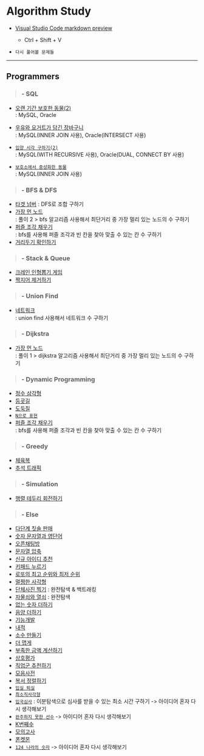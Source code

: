 # Algorithm Study

-   [Visual Studio Code markdown preview](https://code.visualstudio.com/docs/languages/markdown)

    -   Ctrl + Shift + V

-   `다시 풀어볼 문제들`

---

## Programmers

> ### - SQL

-   [오랜 기간 보호한 동물(2)](https://programmers.co.kr/learn/courses/30/lessons/59411)  
    : MySQL, Oracle

-   [우유와 요거트가 담긴 장바구니](https://programmers.co.kr/learn/courses/30/lessons/62284)  
    : MySQL(INNER JOIN 사용), Oracle(INTERSECT 사용)

-   [`입양 시각 구하기(2)`](https://programmers.co.kr/learn/courses/30/lessons/59413)  
    : MySQL(WITH RECURSIVE 사용), Oracle(DUAL, CONNECT BY 사용)

-   [`보호소에서 중성화한 동물`](https://programmers.co.kr/learn/courses/30/lessons/59045)  
    : MySQL(INNER JOIN 사용)

> ### - BFS & DFS

-   [타겟 넘버](https://programmers.co.kr/learn/courses/30/lessons/43165)
    : DFS로 조합 구하기
-   [가장 먼 노드](https://programmers.co.kr/learn/courses/30/lessons/49189)  
    : 풀이 2 > bfs 알고리즘 사용해서 최단거리 중 가장 멀리 있는 노드의 수 구하기
-   [퍼즐 조각 채우기](https://programmers.co.kr/learn/courses/30/lessons/84021)  
    : bfs를 사용해 퍼즐 조각과 빈 칸을 찾아 맞출 수 있는 칸 수 구하기
-   [거리두기 확인하기](https://programmers.co.kr/learn/courses/30/lessons/81302)  

> ### - Stack & Queue

-   [크레인 인형뽑기 게임](https://programmers.co.kr/learn/courses/30/lessons/64061)
-   [짝지어 제거하기](https://programmers.co.kr/learn/courses/30/lessons/12973)

> ### - Union Find

-   [네트워크](https://programmers.co.kr/learn/courses/30/lessons/43162)  
    : union find 사용해서 네트워크 수 구하기

> ### - Dijkstra

-   [가장 먼 노드](https://programmers.co.kr/learn/courses/30/lessons/49189)  
    : 풀이 1 > dijkstra 알고리즘 사용해서 최단거리 중 가장 멀리 있는 노드의 수 구하기

> ### - Dynamic Programming

-   [정수 삼각형](https://programmers.co.kr/learn/courses/30/lessons/43105)
-   [등굣길](https://programmers.co.kr/learn/courses/30/lessons/42898)
-   [도둑질](https://programmers.co.kr/learn/courses/30/lessons/42897)
-   [`N으로 표현`](https://programmers.co.kr/learn/courses/30/lessons/42895)
-   [퍼즐 조각 채우기](https://programmers.co.kr/learn/courses/30/lessons/84021)  
    : bfs를 사용해 퍼즐 조각과 빈 칸을 찾아 맞출 수 있는 칸 수 구하기

> ### - Greedy

-   [체육복](https://programmers.co.kr/learn/courses/30/lessons/42862)
-   [추석 트래픽](https://programmers.co.kr/learn/courses/30/lessons/17676)

> ### - Simulation

-   [행렬 테두리 회전하기](https://programmers.co.kr/learn/courses/30/lessons/77485)

> ### - Else

-   [다단계 칫솔 판매](https://programmers.co.kr/learn/courses/30/lessons/77486)
-   [숫자 문자열과 영단어](https://programmers.co.kr/learn/courses/30/lessons/81301)
-   [오픈채팅방](https://programmers.co.kr/learn/courses/30/lessons/42888)
-   [문자열 압축](https://programmers.co.kr/learn/courses/30/lessons/60057)
-   [신규 아이디 추천](https://programmers.co.kr/learn/courses/30/lessons/72410)
-   [키패드 누르기](https://programmers.co.kr/learn/courses/30/lessons/67256)
-   [로또의 최고 순위와 최저 순위](https://programmers.co.kr/learn/courses/30/lessons/77484)
-   [멀쩡한 사각형](https://programmers.co.kr/learn/courses/30/lessons/62048)
-   [단체사진 찍기](https://programmers.co.kr/learn/courses/30/lessons/1835)
    : 완전탐색 & 백트래킹
-   [자물쇠와 열쇠](https://programmers.co.kr/learn/courses/30/lessons/60059)
    : 완전탐색
-   [없는 숫자 더하기](https://programmers.co.kr/learn/courses/30/lessons/86051)
-   [음양 더하기](https://programmers.co.kr/learn/courses/30/lessons/76501)
-   [기능개발](https://programmers.co.kr/learn/courses/30/lessons/42586)
-   [내적](https://programmers.co.kr/learn/courses/30/lessons/70128)
-   [소수 만들기](https://programmers.co.kr/learn/courses/30/lessons/12977)
-   [더 맵게](https://programmers.co.kr/learn/courses/30/lessons/42626)
-   [부족한 금액 계산하기](https://programmers.co.kr/learn/courses/30/lessons/82612)
-   [상호평가](https://programmers.co.kr/learn/courses/30/lessons/83201)
-   [직업군 추천하기](https://programmers.co.kr/learn/courses/30/lessons/84325)
-   [모음사전](https://programmers.co.kr/learn/courses/30/lessons/84512)
-   [복서 정렬하기](https://programmers.co.kr/learn/courses/30/lessons/85002)
-   [`입실 퇴실`](https://programmers.co.kr/learn/courses/30/lessons/86048)
-   [`최소직사각형`](https://programmers.co.kr/learn/courses/30/lessons/86491)
-   [`입국심사`](https://programmers.co.kr/learn/courses/30/lessons/43238)
    : 이분탐색으로 심사를 받을 수 있는 최소 시간 구하기
    -> 아이디어 혼자 다시 생각해보기
-   [`완주하지 못한 선수`](https://programmers.co.kr/learn/courses/30/lessons/42576)
    -> 아이디어 혼자 다시 생각해보기
-   [K번째수](https://programmers.co.kr/learn/courses/30/lessons/42748)
-   [모의고사](https://programmers.co.kr/learn/courses/30/lessons/42840)
-   [폰켓몬](https://programmers.co.kr/learn/courses/30/lessons/1845)
-   [`124 나라의 숫자`](https://programmers.co.kr/learn/courses/30/lessons/12899)
    -> 아이디어 혼자 다시 생각해보기
